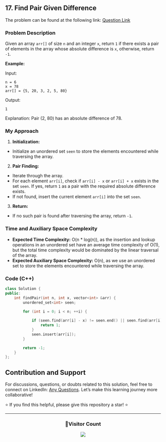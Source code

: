 ## 17. Find Pair Given Difference

The problem can be found at the following link: [Question Link](https://www.geeksforgeeks.org/problems/find-pair-given-difference1559/1)

### Problem Description

Given an array `arr[]` of size `n` and an integer `x`, return `1` if there exists a pair of elements in the array whose absolute difference is `x`, otherwise, return `-1`.

**Example:**

Input:
```
n = 6
x = 78
arr[] = {5, 20, 3, 2, 5, 80}
```
Output:
```
1
```
Explanation:
Pair (2, 80) has an absolute difference of 78.

### My Approach

1. **Initialization:**
- Initialize an unordered set `seen` to store the elements encountered while traversing the array.

2. **Pair Finding:**
- Iterate through the array.
- For each element `arr[i]`, check if `arr[i] - x` or `arr[i] + x` exists in the set `seen`. If yes, return `1` as a pair with the required absolute difference exists.
- If not found, insert the current element `arr[i]` into the set `seen`.

3. **Return:**
- If no such pair is found after traversing the array, return `-1`.

### Time and Auxiliary Space Complexity

- **Expected Time Complexity:** O(n * log(n)), as the insertion and lookup operations in an unordered set have an average time complexity of O(1), but the total time complexity would be dominated by the linear traversal of the array.
- **Expected Auxiliary Space Complexity:** O(n), as we use an unordered set to store the elements encountered while traversing the array.

### Code (C++)

```cpp
class Solution {
public:
    int findPair(int n, int x, vector<int> &arr) {
        unordered_set<int> seen;

        for (int i = 0; i < n; ++i) {
            
            if (seen.find(arr[i] - x) != seen.end() || seen.find(arr[i] + x) != seen.end()) {
                return 1;
            }
            seen.insert(arr[i]);
        }

        return -1;
    }
};
```

## Contribution and Support

For discussions, questions, or doubts related to this solution, feel free to connect on LinkedIn: [Any Questions](https://www.linkedin.com/in/het-patel-8b110525a/). Let’s make this learning journey more collaborative!

⭐ If you find this helpful, please give this repository a star! ⭐

---

<div align="center">
  <h3><b>📍Visitor Count</b></h3>
</div>

<p align="center">
  <img src="https://profile-counter.glitch.me/Hunterdii/count.svg" />
</p>
